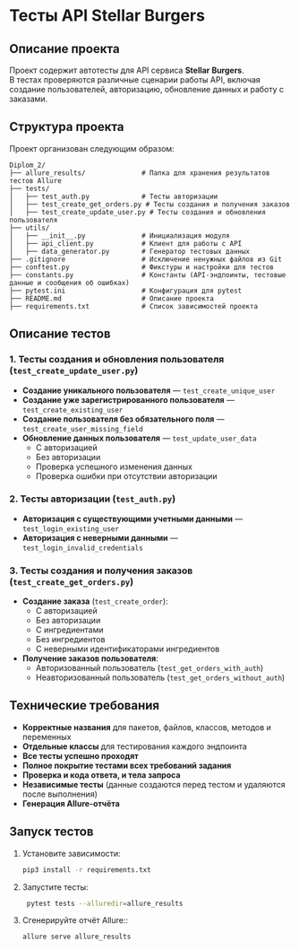 # Тесты API Stellar Burgers

## Описание проекта
Проект содержит автотесты для API сервиса **Stellar Burgers**.  
В тестах проверяются различные сценарии работы API, включая создание пользователей, авторизацию, обновление данных и работу с заказами.  

## Структура проекта  
Проект организован следующим образом:  

```
Diplom_2/
├── allure_results/              # Папка для хранения результатов тестов Allure
├── tests/
│   ├── test_auth.py             # Тесты авторизации
│   ├── test_create_get_orders.py # Тесты создания и получения заказов
│   ├── test_create_update_user.py # Тесты создания и обновления пользователя
├── utils/
│   ├── __init__.py              # Инициализация модуля
│   ├── api_client.py            # Клиент для работы с API
│   ├── data_generator.py        # Генератор тестовых данных
├── .gitignore                   # Исключение ненужных файлов из Git
├── conftest.py                  # Фикстуры и настройки для тестов
├── constants.py                 # Константы (API-эндпоинты, тестовые данные и сообщения об ошибках)
├── pytest.ini                   # Конфигурация для pytest
├── README.md                    # Описание проекта                   
├── requirements.txt             # Список зависимостей проекта

```

## Описание тестов  

### **1. Тесты создания и обновления пользователя** (`test_create_update_user.py`)  
- **Создание уникального пользователя** — `test_create_unique_user`
- **Создание уже зарегистрированного пользователя** — `test_create_existing_user`
- **Создание пользователя без обязательного поля** — `test_create_user_missing_field`
- **Обновление данных пользователя** — `test_update_user_data`
  - С авторизацией
  - Без авторизации
  - Проверка успешного изменения данных
  - Проверка ошибки при отсутствии авторизации

### **2. Тесты авторизации** (`test_auth.py`)  
- **Авторизация с существующими учетными данными** — `test_login_existing_user`
- **Авторизация с неверными данными** — `test_login_invalid_credentials`

### **3. Тесты создания и получения заказов** (`test_create_get_orders.py`)  
- **Создание заказа** (`test_create_order`):  
  - С авторизацией
  - Без авторизации
  - С ингредиентами
  - Без ингредиентов
  - С неверными идентификаторами ингредиентов
- **Получение заказов пользователя**:  
  - Авторизованный пользователь (`test_get_orders_with_auth`)
  - Неавторизованный пользователь (`test_get_orders_without_auth`)

## Технические требования  
- **Корректные названия** для пакетов, файлов, классов, методов и переменных  
- **Отдельные классы** для тестирования каждого эндпоинта  
- **Все тесты успешно проходят**  
- **Полное покрытие тестами всех требований задания**  
- **Проверка и кода ответа, и тела запроса**  
- **Независимые тесты** (данные создаются перед тестом и удаляются после выполнения)  
- **Генерация Allure-отчёта**  

## Запуск тестов  
1. Установите зависимости:  
   ```sh
   pip3 install -r requirements.txt
    ```
2. Запустите тесты:  
   ```sh
    pytest tests --alluredir=allure_results
    ```
3. Сгенерируйте отчёт Allure::  
   ```sh
   allure serve allure_results  
    ```
